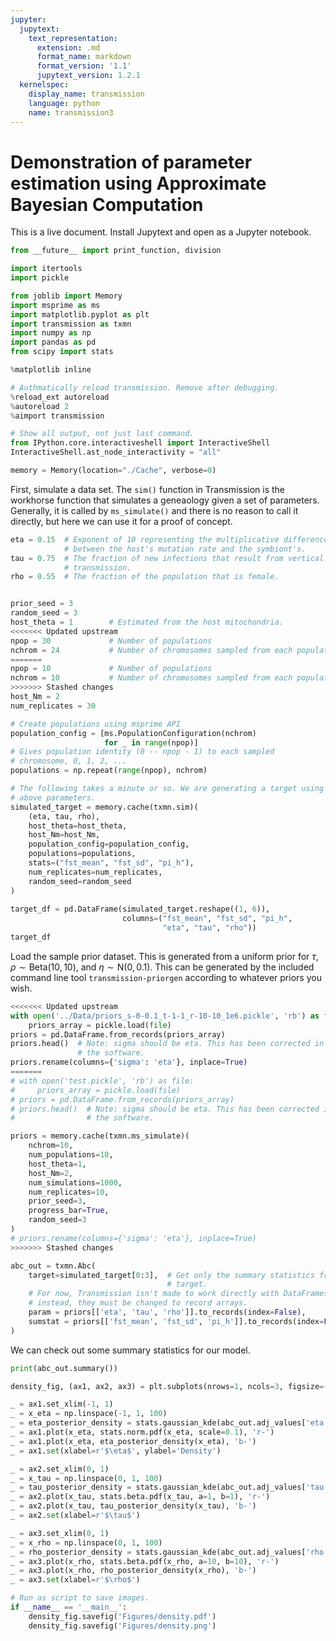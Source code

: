 ```yaml
---
jupyter:
  jupytext:
    text_representation:
      extension: .md
      format_name: markdown
      format_version: '1.1'
      jupytext_version: 1.2.1
  kernelspec:
    display_name: transmission
    language: python
    name: transmission3
---
```


<!-- #region markdown {} -->
# Demonstration of parameter estimation using Approximate Bayesian Computation





<!-- #endregion -->


This is a live document. Install Jupytext and open as a Jupyter notebook.

```python
from __future__ import print_function, division

import itertools
import pickle

from joblib import Memory
import msprime as ms
import matplotlib.pyplot as plt
import transmission as txmn
import numpy as np
import pandas as pd
from scipy import stats

%matplotlib inline

# Authmatically reload transmission. Remove after debugging.
%reload_ext autoreload
%autoreload 2
%aimport transmission

# Show all output, not just last command.
from IPython.core.interactiveshell import InteractiveShell
InteractiveShell.ast_node_interactivity = "all"

memory = Memory(location="./Cache", verbose=0)
```


<!-- #region markdown {} -->
 First, simulate a data set. The `sim()` function in Transmission is the
 workhorse function that simulates a geneaology given a set of parameters.
 Generally, it is called by `ms_simulate()` and there is no reason to call
 it directly, but here we can use it for a proof of concept.
<!-- #endregion -->

```python
eta = 0.15  # Exponent of 10 representing the multiplicative difference
            # between the host's mutation rate and the symbiont's.
tau = 0.75  # The fraction of new infections that result from vertical
            # transmission.
rho = 0.55  # The fraction of the population that is female.


prior_seed = 3
random_seed = 3
host_theta = 1        # Estimated from the host mitochondria.
<<<<<<< Updated upstream
npop = 30             # Number of populations
nchrom = 24           # Number of chromosomes sampled from each population.
=======
npop = 10             # Number of populations
nchrom = 10           # Number of chromosomes sampled from each population.
>>>>>>> Stashed changes
host_Nm = 2
num_replicates = 30

# Create populations using msprime API
population_config = [ms.PopulationConfiguration(nchrom)
                     for _ in range(npop)]
# Gives population identity (0 -- npop - 1) to each sampled 
# chromosome, 0, 1, 2, ...
populations = np.repeat(range(npop), nchrom)

# The following takes a minute or so. We are generating a target using the
# above parameters.
simulated_target = memory.cache(txmn.sim)(
    (eta, tau, rho),
    host_theta=host_theta,
    host_Nm=host_Nm,
    population_config=population_config,
    populations=populations,
    stats=("fst_mean", "fst_sd", "pi_h"),
    num_replicates=num_replicates,
    random_seed=random_seed
)
                          
target_df = pd.DataFrame(simulated_target.reshape((1, 6)), 
                         columns=("fst_mean", "fst_sd", "pi_h",
                                  "eta", "tau", "rho"))
target_df
```

Load the sample prior dataset. This is generated from a uniform prior for
$\tau$, $\rho \sim \mathrm{Beta}(10, 10)$, and $\eta \sim \mathrm{N}(0, 0.1)$.
This can be generated by the included command line tool `transmission-priorgen`
according to whatever priors you wish.

```python
<<<<<<< Updated upstream
with open('../Data/priors_s-0-0.1_t-1-1_r-10-10_1e6.pickle', 'rb') as file:
    priors_array = pickle.load(file)
priors = pd.DataFrame.from_records(priors_array)
priors.head()  # Note: sigma should be eta. This has been corrected in
               # the software.
priors.rename(columns={'sigma': 'eta'}, inplace=True)
=======
# with open('test.pickle', 'rb') as file:
#     priors_array = pickle.load(file)
# priors = pd.DataFrame.from_records(priors_array)
# priors.head()  # Note: sigma should be eta. This has been corrected in
#                # the software.

priors = memory.cache(txmn.ms_simulate)(
    nchrom=10,
    num_populations=10,
    host_theta=1,
    host_Nm=2,
    num_simulations=1000,
    num_replicates=10,
    prior_seed=3,
    progress_bar=True,
    random_seed=3
)
# priors.rename(columns={'sigma': 'eta'}, inplace=True)
>>>>>>> Stashed changes

abc_out = txmn.Abc(
    target=simulated_target[0:3],  # Get only the summary statistics from
                                   # target.
    # For now, Transmission isn't made to work directly with DataFrames,
    # instead, they must be changed to record arrays.
    param = priors[['eta', 'tau', 'rho']].to_records(index=False),
    sumstat = priors[['fst_mean', 'fst_sd', 'pi_h']].to_records(index=False)
)  
```

We can check out some summary statistics for our model.

```python
print(abc_out.summary())
```

```python
density_fig, (ax1, ax2, ax3) = plt.subplots(nrows=1, ncols=3, figsize=(10, 8))

_ = ax1.set_xlim(-1, 1)
_ = x_eta = np.linspace(-1, 1, 100)
_ = eta_posterior_density = stats.gaussian_kde(abc_out.adj_values['eta'])
_ = ax1.plot(x_eta, stats.norm.pdf(x_eta, scale=0.1), 'r-')
_ = ax1.plot(x_eta, eta_posterior_density(x_eta), 'b-')
_ = ax1.set(xlabel=r'$\eta$', ylabel='Density')

_ = ax2.set_xlim(0, 1)
_ = x_tau = np.linspace(0, 1, 100)
_ = tau_posterior_density = stats.gaussian_kde(abc_out.adj_values['tau'])
_ = ax2.plot(x_tau, stats.beta.pdf(x_tau, a=1, b=1), 'r-')
_ = ax2.plot(x_tau, tau_posterior_density(x_tau), 'b-')
_ = ax2.set(xlabel=r'$\tau$')

_ = ax3.set_xlim(0, 1)
_ = x_rho = np.linspace(0, 1, 100)
_ = rho_posterior_density = stats.gaussian_kde(abc_out.adj_values['rho'])
_ = ax3.plot(x_rho, stats.beta.pdf(x_rho, a=10, b=10), 'r-')
_ = ax3.plot(x_rho, rho_posterior_density(x_rho), 'b-')
_ = ax3.set(xlabel=r'$\rho$')

```

```python
# Run as script to save images.
if __name__ == '__main__':
    density_fig.savefig('Figures/density.pdf')
    density_fig.savefig('Figures/density.png')
```
